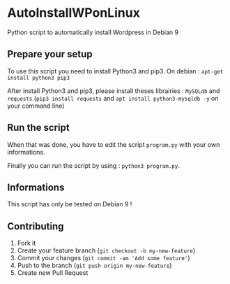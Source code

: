 # AutoInstallWPonLinux
Python script to automatically install Wordpress in Debian 9

## Prepare your setup

To use this script you need to install Python3 and pip3.
On debian : `apt-get install python3 pip3`

After install Python3 and pip3, please install theses librairies : `MySQLdb` and `requests`.(`pip3 install requests` and `apt install python3-mysqldb -y` on your command line)

## Run the script

When that was done, you have to edit the script `program.py` with your own informations.

Finally you can run the script by using : `python3 program.py`.

## Informations

This script has only be tested on Debian 9 ! 

## Contributing

1. Fork it
2. Create your feature branch (`git checkout -b my-new-feature`)
3. Commit your changes (`git commit -am 'Add some feature'`)
4. Push to the branch (`git push origin my-new-feature`)
5. Create new Pull Request
